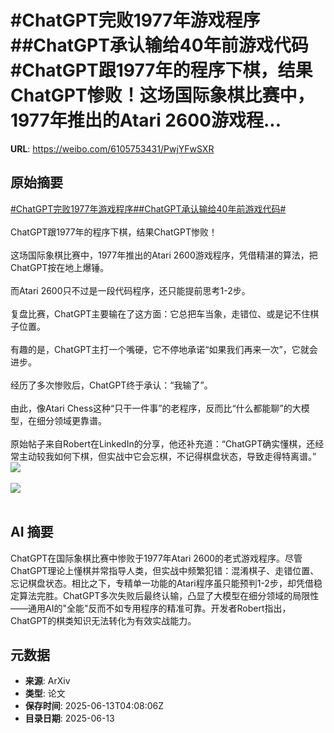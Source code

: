 # #ChatGPT完败1977年游戏程序##ChatGPT承认输给40年前游戏代码#ChatGPT跟1977年的程序下棋，结果ChatGPT惨败！这场国际象棋比赛中，1977年推出的Atari 2600游戏程...

**URL**: https://weibo.com/6105753431/PwjYFwSXR

## 原始摘要

<a href="https://m.weibo.cn/search?containerid=231522type%3D1%26t%3D10%26q%3D%23ChatGPT%E5%AE%8C%E8%B4%A51977%E5%B9%B4%E6%B8%B8%E6%88%8F%E7%A8%8B%E5%BA%8F%23&amp;extparam=%23ChatGPT%E5%AE%8C%E8%B4%A51977%E5%B9%B4%E6%B8%B8%E6%88%8F%E7%A8%8B%E5%BA%8F%23" data-hide=""><span class="surl-text">#ChatGPT完败1977年游戏程序#</span></a><a href="https://m.weibo.cn/search?containerid=231522type%3D1%26t%3D10%26q%3D%23ChatGPT%E6%89%BF%E8%AE%A4%E8%BE%93%E7%BB%9940%E5%B9%B4%E5%89%8D%E6%B8%B8%E6%88%8F%E4%BB%A3%E7%A0%81%23&amp;extparam=%23ChatGPT%E6%89%BF%E8%AE%A4%E8%BE%93%E7%BB%9940%E5%B9%B4%E5%89%8D%E6%B8%B8%E6%88%8F%E4%BB%A3%E7%A0%81%23" data-hide=""><span class="surl-text">#ChatGPT承认输给40年前游戏代码#</span></a><br><br>ChatGPT跟1977年的程序下棋，结果ChatGPT惨败！<br><br>这场国际象棋比赛中，1977年推出的Atari 2600游戏程序，凭借精湛的算法，把ChatGPT按在地上爆锤。<br><br>而Atari 2600只不过是一段代码程序，还只能提前思考1-2步。<br><br>复盘比赛，ChatGPT主要输在了这方面：它总把车当象，走错位、或是记不住棋子位置。<br><br>有趣的是，ChatGPT主打一个嘴硬，它不停地承诺“如果我们再来一次”，它就会进步。<br><br>经历了多次惨败后，ChatGPT终于承认：“我输了”。<br><br>由此，像Atari Chess这种“只干一件事”的老程序，反而比“什么都能聊”的大模型，在细分领域更靠谱。<br><br>原始帖子来自Robert在LinkedIn的分享，他还补充道：“ChatGPT确实懂棋，还经常主动较我如何下棋，但实战中它会忘棋，不记得棋盘状态，导致走得特离谱。”<img style="" src="https://tvax2.sinaimg.cn/large/006Fd7o3gy1i2dj4pdxmuj30qr0zkk3e.jpg" referrerpolicy="no-referrer"><br><br><img style="" src="https://tvax4.sinaimg.cn/large/006Fd7o3gy1i2dj4q7abhj30tu0x6wqq.jpg" referrerpolicy="no-referrer"><br><br>

## AI 摘要

ChatGPT在国际象棋比赛中惨败于1977年Atari 2600的老式游戏程序。尽管ChatGPT理论上懂棋并常指导人类，但实战中频繁犯错：混淆棋子、走错位置、忘记棋盘状态。相比之下，专精单一功能的Atari程序虽只能预判1-2步，却凭借稳定算法完胜。ChatGPT多次失败后最终认输，凸显了大模型在细分领域的局限性——通用AI的"全能"反而不如专用程序的精准可靠。开发者Robert指出，ChatGPT的棋类知识无法转化为有效实战能力。

## 元数据

- **来源**: ArXiv
- **类型**: 论文
- **保存时间**: 2025-06-13T04:08:06Z
- **目录日期**: 2025-06-13
